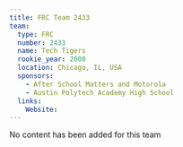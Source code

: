```yaml
---
title: FRC Team 2433
team:
  type: FRC
  number: 2433
  name: Tech Tigers
  rookie_year: 2008
  location: Chicago, IL, USA
  sponsors:
    - After School Matters and Motorola
    - Austin Polytech Academy High School
  links:
    Website: 
---
```

No content has been added for this team